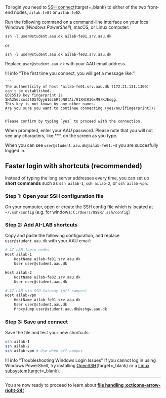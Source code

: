 To login you need to [SSH connect](https://www.cloudflare.com/learning/access-management/what-is-ssh/){target=_blank} to either of the two front-end nodes, `ailab-fe01` or `ailab-fe02`. 

Run the following command on a command-line interface on your local Windows (*Windows PowerShell*), macOS, or Linux computer:

```
ssh -l user@student.aau.dk ailab-fe01.srv.aau.dk
```
or
```
ssh -l user@student.aau.dk ailab-fe02.srv.aau.dk
```

Replace `user@student.aau.dk` with your AAU email address.

!!! info "The first time you connect, you will get a message like:"
    
    ```
    The authenticity of host 'ailab-fe01.srv.aau.dk (172.21.131.1300)' can't be established.
    ED25519 key fingerprint is SHA256:xosJtOSfQyyW16c6RtpN8tAi/91XHCR3GxM9/KJEogg.
    This key is not known by any other names.
    Are you sure you want to continue connecting (yes/no/[fingerprint])?
    ```

    Please confirm by typing `yes` to proceed with the connection.

When prompted, enter your AAU password. Please note that you will not see any characters, like ***, on the screen as you type.

When you can see `user@student.aau.dk@ailab-fe01:~$` you are succesfully logged in.

## Faster login with shortcuts (recommended)

Instead of typing the long server addresses every time, you can set up **short commands** such as `ssh ailab-1`, `ssh ailab-2`, or `ssh ailab-vpn`.

### Step 1: Open your SSH configuration file

On your computer, open or create the SSH config file which is located at `~/.ssh/config` (e.g. for windows: `C:/Users/USER/.ssh/config`)

### Step 2: Add AI-LAB shortcuts

Copy and paste the following configuration, and replace `user@student.aau.dk` with your AAU email:

```bash title="config"
# AI-LAB login nodes
Host ailab-1
    HostName ailab-fe01.srv.aau.dk
    User user@student.aau.dk

Host ailab-2
    HostName ailab-fe02.srv.aau.dk
    User user@student.aau.dk

# AI-LAB via SSH Gateway (off campus)
Host ailab-vpn
    HostName ailab-fe01.srv.aau.dk
    User user@student.aau.dk
    ProxyJump user@student.aau.dk@sshgw.aau.dk
```

### Step 3: Save and connect

Save the file and test your new shortcuts:

```bash
ssh ailab-1
ssh ailab-2
ssh ailab-vpn # Use when off campus
```

!!! info "Troubleshooting Windows Login Issues"
    If you cannot log in using Windows PowerShell, try installing [OpenSSH](https://learn.microsoft.com/en-us/windows-server/administration/openssh/openssh_install_firstuse?tabs=gui){target=_blank} or a [Linux subsystem](https://learn.microsoft.com/en-us/windows/wsl/setup/environment){target=_blank}.


<hr>

You are now ready to proceed to learn about [**file handling :octicons-arrow-right-24:**](file-handling.md)